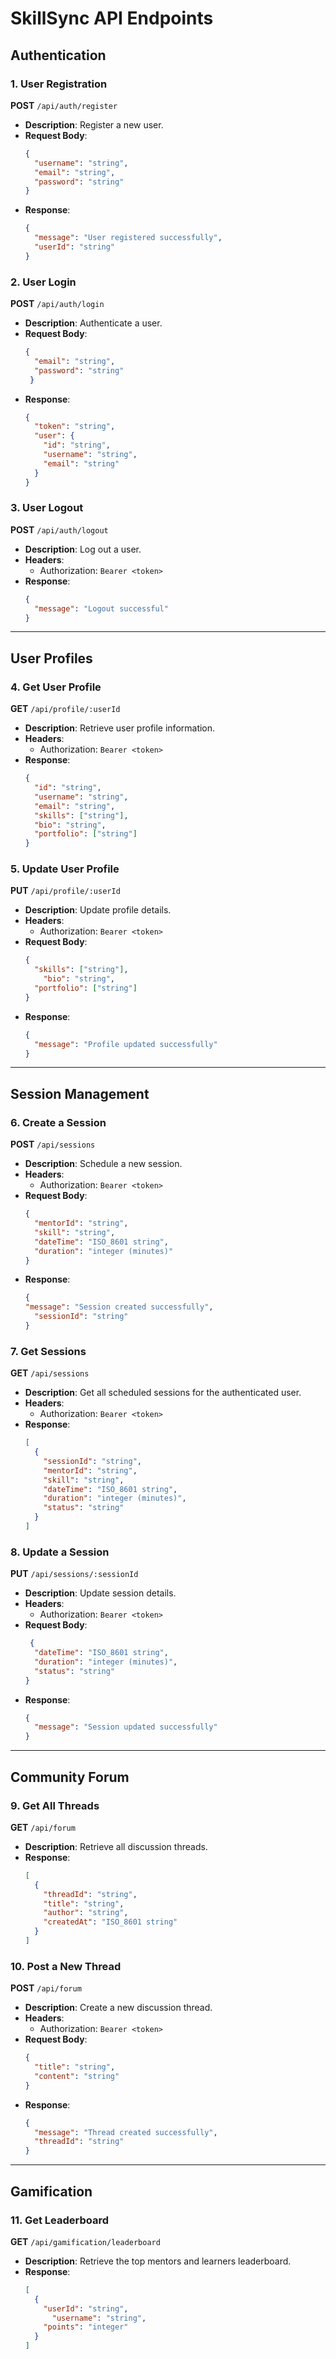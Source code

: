 # SkillSync API Endpoints

## Authentication

### 1. **User Registration**
**POST** `/api/auth/register`
- **Description**: Register a new user.
- **Request Body**:
  ```json
  {
    "username": "string",
    "email": "string",
    "password": "string"
  }
  ```
- **Response**:
  ```json
  {
    "message": "User registered successfully",
    "userId": "string"
  }
  ```

### 2. **User Login**
**POST** `/api/auth/login`
- **Description**: Authenticate a user.
- **Request Body**:
  ```json
  {
    "email": "string",
    "password": "string"
   }
  ```
- **Response**:
  ```json
  {
    "token": "string",
    "user": {
      "id": "string",
      "username": "string",
      "email": "string"
    }
  }
  ```

### 3. **User Logout**
**POST** `/api/auth/logout`
- **Description**: Log out a user.
- **Headers**:
  - Authorization: `Bearer <token>`
- **Response**:
  ```json
  {
    "message": "Logout successful"
  }
  ```

---

## User Profiles

### 4. **Get User Profile**
**GET** `/api/profile/:userId`
- **Description**: Retrieve user profile information.
- **Headers**:
  - Authorization: `Bearer <token>`
- **Response**:
  ```json
  {
    "id": "string",
    "username": "string",
    "email": "string",
    "skills": ["string"],
    "bio": "string",
    "portfolio": ["string"]
  }
  ```

### 5. **Update User Profile**
**PUT** `/api/profile/:userId`
- **Description**: Update profile details.
- **Headers**:
  - Authorization: `Bearer <token>`
- **Request Body**:
  ```json
  {
    "skills": ["string"],
      "bio": "string",
    "portfolio": ["string"]
  }
  ```
- **Response**:
  ```json
  {
    "message": "Profile updated successfully"
  }
  ```

---

## Session Management

### 6. **Create a Session**
**POST** `/api/sessions`
- **Description**: Schedule a new session.
- **Headers**:
  - Authorization: `Bearer <token>`
- **Request Body**:
  ```json
  {
    "mentorId": "string",
    "skill": "string",
    "dateTime": "ISO_8601 string",
    "duration": "integer (minutes)"
  }
  ```
- **Response**:
  ```json
  {
  "message": "Session created successfully",
    "sessionId": "string"
  }
  ```

### 7. **Get Sessions**
**GET** `/api/sessions`
- **Description**: Get all scheduled sessions for the authenticated user.
- **Headers**:
  - Authorization: `Bearer <token>`
- **Response**:
  ```json
  [
    {
      "sessionId": "string",
      "mentorId": "string",
      "skill": "string",
      "dateTime": "ISO_8601 string",
      "duration": "integer (minutes)",
      "status": "string"
    }
  ]
  ```

### 8. **Update a Session**
**PUT** `/api/sessions/:sessionId`
- **Description**: Update session details.
- **Headers**:
  - Authorization: `Bearer <token>`
- **Request Body**:
  ```json
   {
    "dateTime": "ISO_8601 string",
    "duration": "integer (minutes)",
    "status": "string"
  }
  ```
- **Response**:
  ```json
  {
    "message": "Session updated successfully"
  }
  ```

---

## Community Forum

### 9. **Get All Threads**
**GET** `/api/forum`
- **Description**: Retrieve all discussion threads.
- **Response**:
  ```json
  [
    {
      "threadId": "string",
      "title": "string",
      "author": "string",
      "createdAt": "ISO_8601 string"
    }
  ]
  ```
  
### 10. **Post a New Thread**
**POST** `/api/forum`
- **Description**: Create a new discussion thread.
- **Headers**:
  - Authorization: `Bearer <token>`
- **Request Body**:
  ```json
  {
    "title": "string",
    "content": "string"
  }
  ```
- **Response**:
  ```json
  {
    "message": "Thread created successfully",
    "threadId": "string"
  }
  ```

---

## Gamification

### 11. **Get Leaderboard**
**GET** `/api/gamification/leaderboard`
- **Description**: Retrieve the top mentors and learners leaderboard.
- **Response**:
  ```json
  [
    {
      "userId": "string",
        "username": "string",
      "points": "integer"
    }
  ]
